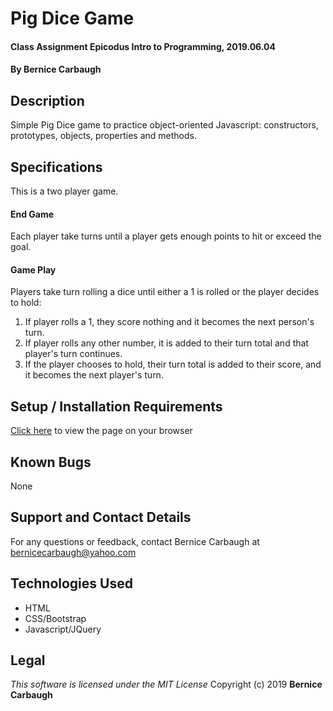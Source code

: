 # Pig Dice Game
#### Class Assignment Epicodus Intro to Programming, 2019.06.04
#### By Bernice Carbaugh

## Description
Simple Pig Dice game to practice object-oriented Javascript: constructors, prototypes, objects, properties and methods.

## Specifications
This is a two player game. 

#### End Game
Each player take turns until a player gets enough points to hit or exceed the goal. 

#### Game Play
Players take turn rolling a dice until either a 1 is rolled or the player decides to hold:
1. If player rolls a 1, they score nothing and it becomes the next person's turn. 
2. If player rolls any other number, it is added to their turn total and that player's turn continues. 
3. If the player chooses to hold, their turn total is added to their score, and it becomes the next player's turn.

## Setup / Installation Requirements
[Click here](http://bernicecarbaugh.github.io/pig-dice/) to view the page on your browser

## Known Bugs
None

## Support and Contact Details
For any questions or feedback, contact Bernice Carbaugh at bernicecarbaugh@yahoo.com

## Technologies Used
- HTML
- CSS/Bootstrap
- Javascript/JQuery

## Legal
*This software is licensed under the MIT License*
Copyright (c) 2019 **Bernice Carbaugh**
